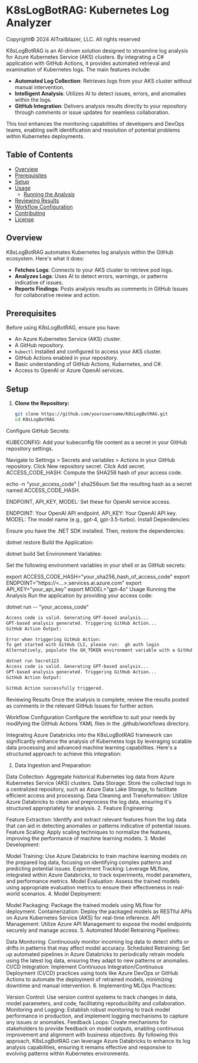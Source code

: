 # K8sLogBotRAG: Kubernetes Log Analyzer

Copyright© 2024 AITrailblazer, LLC. All rights reserved

<!-- Write an introduction for the project, including its purpose and main features. -->
K8sLogBotRAG is an AI-driven solution designed to streamline log analysis for Azure Kubernetes Service (AKS) clusters. By integrating a C# application with GitHub Actions, it provides automated retrieval and examination of Kubernetes logs. The main features include:

- **Automated Log Collection**: Retrieves logs from your AKS cluster without manual intervention.
- **Intelligent Analysis**: Utilizes AI to detect issues, errors, and anomalies within the logs.
- **GitHub Integration**: Delivers analysis results directly to your repository through comments or issue updates for seamless collaboration.

This tool enhances the monitoring capabilities of developers and DevOps teams, enabling swift identification and resolution of potential problems within Kubernetes deployments.


## Table of Contents

- [Overview](#overview)
- [Prerequisites](#prerequisites)
- [Setup](#setup)
- [Usage](#usage)
  - [Running the Analysis](#running-the-analysis)
- [Reviewing Results](#reviewing-results)
- [Workflow Configuration](#workflow-configuration)
- [Contributing](#contributing)
- [License](#license)

## Overview

K8sLogBotRAG automates Kubernetes log analysis within the GitHub ecosystem. Here's what it does:

- **Fetches Logs**: Connects to your AKS cluster to retrieve pod logs.
- **Analyzes Logs**: Uses AI to detect errors, warnings, or patterns indicative of issues.
- **Reports Findings**: Posts analysis results as comments in GitHub Issues for collaborative review and action.

## Prerequisites

Before using K8sLogBotRAG, ensure you have:

- An Azure Kubernetes Service (AKS) cluster.
- A GitHub repository.
- `kubectl` installed and configured to access your AKS cluster.
- GitHub Actions enabled in your repository.
- Basic understanding of GitHub Actions, Kubernetes, and C#.
- Access to OpenAI or Azure OpenAI services.

## Setup

1. **Clone the Repository:**

   ```bash
   git clone https://github.com/yourusername/K8sLogBotRAG.git
   cd K8sLogBotRAG
Configure GitHub Secrets:

KUBECONFIG: Add your kubeconfig file content as a secret in your GitHub repository settings.

Navigate to Settings > Secrets and variables > Actions in your GitHub repository.
Click New repository secret.
Click Add secret.
ACCESS_CODE_HASH: Compute the SHA256 hash of your access code.

echo -n "your_access_code" | sha256sum
Set the resulting hash as a secret named ACCESS_CODE_HASH.

ENDPOINT, API_KEY, MODEL: Set these for OpenAI service access.

ENDPOINT: Your OpenAI API endpoint.
API_KEY: Your OpenAI API key.
MODEL: The model name (e.g., gpt-4, gpt-3.5-turbo).
Install Dependencies:

Ensure you have the .NET SDK installed. Then, restore the dependencies:

dotnet restore
Build the Application:

dotnet build
Set Environment Variables:

Set the following environment variables in your shell or as GitHub secrets:

export ACCESS_CODE_HASH="your_sha256_hash_of_access_code"
export ENDPOINT="https://<...>.services.ai.azure.com"
export API_KEY="your_api_key"
export MODEL="gpt-4o"
Usage
Running the Analysis
Run the application by providing your access code:

dotnet run -- "your_access_code"

```bash
Access code is valid. Generating GPT-based analysis...
GPT-based analysis generated. Triggering GitHub Action...
GitHub Action Output:

Error when triggering GitHub Action:
To get started with GitHub CLI, please run:  gh auth login
Alternatively, populate the GH_TOKEN environment variable with a GitHub API authentication token.
```
```bash
dotnet run Secret123
Access code is valid. Generating GPT-based analysis...
GPT-based analysis generated. Triggering GitHub Action...
GitHub Action Output:

GitHub Action successfully triggered.
```
Reviewing Results
Once the analysis is complete, review the results posted as comments in the relevant GitHub Issues for further action.

Workflow Configuration
Configure the workflow to suit your needs by modifying the GitHub Actions YAML files in the .github/workflows directory.

Integrating Azure Databricks into the K8sLogBotRAG framework can significantly enhance the analysis of Kubernetes logs by leveraging scalable data processing and advanced machine learning capabilities. Here's a structured approach to achieve this integration:

1. Data Ingestion and Preparation:

Data Collection: Aggregate historical Kubernetes log data from Azure Kubernetes Service (AKS) clusters.
Data Storage: Store the collected logs in a centralized repository, such as Azure Data Lake Storage, to facilitate efficient access and processing.
Data Cleaning and Transformation: Utilize Azure Databricks to clean and preprocess the log data, ensuring it's structured appropriately for analysis.
2. Feature Engineering:

Feature Extraction: Identify and extract relevant features from the log data that can aid in detecting anomalies or patterns indicative of potential issues.
Feature Scaling: Apply scaling techniques to normalize the features, improving the performance of machine learning models.
3. Model Development:

Model Training: Use Azure Databricks to train machine learning models on the prepared log data, focusing on identifying complex patterns and predicting potential issues.
Experiment Tracking: Leverage MLflow, integrated within Azure Databricks, to track experiments, model parameters, and performance metrics.
Model Evaluation: Assess the trained models using appropriate evaluation metrics to ensure their effectiveness in real-world scenarios.
4. Model Deployment:

Model Packaging: Package the trained models using MLflow for deployment.
Containerization: Deploy the packaged models as RESTful APIs on Azure Kubernetes Service (AKS) for real-time inference.
API Management: Utilize Azure API Management to expose the model endpoints securely and manage access.
5. Automated Model Retraining Pipelines:

Data Monitoring: Continuously monitor incoming log data to detect shifts or drifts in patterns that may affect model accuracy.
Scheduled Retraining: Set up automated pipelines in Azure Databricks to periodically retrain models using the latest log data, ensuring they adapt to new patterns or anomalies.
CI/CD Integration: Implement Continuous Integration/Continuous Deployment (CI/CD) practices using tools like Azure DevOps or GitHub Actions to automate the deployment of retrained models, minimizing downtime and manual intervention.
6. Implementing MLOps Practices:

Version Control: Use version control systems to track changes in data, model parameters, and code, facilitating reproducibility and collaboration.
Monitoring and Logging: Establish robust monitoring to track model performance in production, and implement logging mechanisms to capture any issues or anomalies.
Feedback Loops: Create mechanisms for stakeholders to provide feedback on model outputs, enabling continuous improvement and alignment with business objectives.
By following this approach, K8sLogBotRAG can leverage Azure Databricks to enhance its log analysis capabilities, ensuring it remains effective and responsive to evolving patterns within Kubernetes environments.